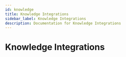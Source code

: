 ```yaml
---
id: knowledge
title: Knowledge Integrations
sidebar_label: Knowledge Integrations
description: Documentation for Knowledge Integrations
---
```


# Knowledge Integrations
